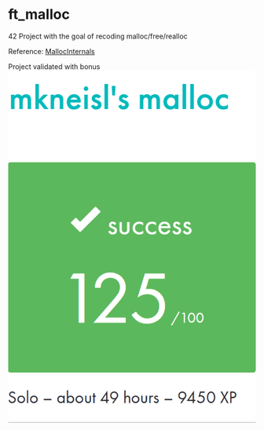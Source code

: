 # ft_malloc
42 Project with the goal of recoding malloc/free/realloc

Reference:
[MallocInternals](https://sourceware.org/glibc/wiki/MallocInternals)

Project validated with bonus  
![mkneisl´s malloc - score: 125/100](/assets/mkneisl_malloc_score.png)
